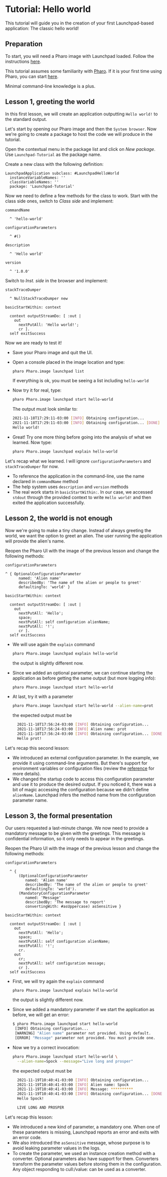 # Tutorial: Hello world

This tutorial will guide you in the creation of your first Launchpad-based application:
The classic hello world!

## Preparation

To start, you will need a Pharo image with Launchpad loaded.
Follow the instructions [here](../how-to/how-to-load-in-pharo.md).

This tutorial assumes some familiarity with [Pharo](https://pharo.org/). If it is
your first time using Pharo, you can start [here](https://pharo.org/documentation).

Minimal command-line knowledge is a plus.

## Lesson 1, greeting the world

In this first lesson, we will create an application outputting `Hello world!`
to the standard output.

Let's start by opening our Pharo image and then the `System browser`. Now
we're going to create a package to host the code we will produce in the tutorial.

Open the contextual menu in the package list and click on *New package*. Use
`Launchpad-Tutorial` as the package name.

Create a new class with the following definition:

```smalltalk
LaunchpadApplication subclass: #LaunchpadHelloWorld
  instanceVariableNames: ''
  classVariableNames: ''
  package: 'Launchpad-Tutorial'
```

Now we need to define a few methods for the class to work.
Start with the class side ones, switch to *Class side* and implement:

```smalltalk
commandName

  ^ 'hello-world'
```

```smalltalk
configurationParameters

  ^ #()
```

```smalltalk
description

  ^ 'Hello world'
```

```smalltalk
version

  ^ '1.0.0'
```

Switch to *Inst. side* in the browser and implement:

```smalltalk
stackTraceDumper

  ^ NullStackTraceDumper new
```

```smalltalk
basicStartWithin: context

  context outputStreamDo: [ :out |
    out
      nextPutAll: 'Hello world!';
      cr ].
  self exitSuccess
```

Now we are ready to test it!

- Save your Pharo image and quit the UI.
- Open a console placed in the image location and type:

  ```bash
  pharo Pharo.image launchpad list
  ```

  If everything is ok, you must be seeing a list including `hello-world`

- Now try it for real, type:

  ```bash
  pharo Pharo.image launchpad start hello-world
  ```

  The output must look similar to:

  ```bash
  2021-11-18T17:29:11-03:00 [INFO] Obtaining configuration...
  2021-11-18T17:29:11-03:00 [INFO] Obtaining configuration... [DONE]
  Hello world!
  ```

- Great! Try one more thing before going into the analysis of what we learned.
  Now type:

  ```bash
  pharo Pharo.image launchpad explain hello-world
  ```

 Let's recap what we learned. I will ignore `configurationParameters` and
`stackTraceDumper` for now.

- To reference the application in the command-line, use the name declared in `commandName`
  method
- The help system uses `description` and `version` methods
- The real work starts in `basicStartWithin:`. In our case, we accessed
  `stdout` through the provided context to write `Hello world!` and then exited
  the application successfully.

## Lesson 2, the world is not enough

Now we're going to make a tiny change. Instead of always greeting the world, we want
the option to greet an alien. The user running the application will provide the
alien's name.

Reopen the Pharo UI with the image of the previous lesson and change the
following methods:

```smalltalk
configurationParameters

^ { OptionalConfigurationParameter
      named: 'Alien name'
      describedBy: 'The name of the alien or people to greet'
      defaultingTo: 'world' }
```

```smalltalk
basicStartWithin: context

  context outputStreamDo: [ :out |
    out
      nextPutAll: 'Hello';
      space;
      nextPutAll: self configuration alienName;
      nextPutAll: '!';
      cr ].
  self exitSuccess
```

- We will use again the `explain` command

  ```bash
  pharo Pharo.image launchpad explain hello-world
  ```

  the output is slightly different now.

- Since we added an optional parameter, we can continue starting the application
  as before getting the same output (but more logging info):

  ```bash
  pharo Pharo.image launchpad start hello-world
  ```

- At last, try it with a parameter

  ```bash
  pharo Pharo.image launchpad start hello-world --alien-name=prot
  ```

  the expected output must be

  ```bash
    2021-11-18T17:56:24-03:00 [INFO] Obtaining configuration...
    2021-11-18T17:56:24-03:00 [INFO] Alien name: prot
    2021-11-18T17:56:24-03:00 [INFO] Obtaining configuration... [DONE]
    Hello prot!
  ```

 Let's recap this second lesson:

- We introduced an external configuration parameter. In the example, we provide
  it using command-line arguments. But there's support for environment
  variables or configuration files (review the [reference](../reference/Configuration.md)
  for more details).
- We changed the startup code to access this configuration parameter and use it to
  produce the desired output. If you noticed it, there was a bit of magic accessing
  the configuration because we didn't define `alienName`. Launchpad infers the
  method name from the configuration parameter name.

## Lesson 3, the formal presentation

Our users requested a last-minute change. We now need to provide a mandatory
message to be given with the greetings. This message is confidential information,
so it only needs to appear in the greetings.

Reopen the Pharo UI with the image of the previous lesson and change the
following methods:

```smalltalk
configurationParameters

  ^ {
      (OptionalConfigurationParameter
         named: 'Alien name'
         describedBy: 'The name of the alien or people to greet'
         defaultingTo: 'world').
      (MandatoryConfigurationParameter
         named: 'Message'
         describedBy: 'The message to report'
         convertingWith: #asUppercase) asSensitive }
```

```smalltalk
basicStartWithin: context

  context outputStreamDo: [ :out |
    out
      nextPutAll: 'Hello';
      space;
      nextPutAll: self configuration alienName;
      nextPutAll: '!';
      cr.
    out
      cr;
      nextPutAll: self configuration message;
      cr ].
  self exitSuccess
```

- First, we will try again the `explain` command

  ```bash
  pharo Pharo.image launchpad explain hello-world
  ```

  the output is slightly different now.

- Since we added a mandatory parameter if we start the application as before,
  we will get an error:

  ```bash
  $ pharo Pharo.image launchpad start hello-world
   [INFO] Obtaining configuration...
   [WARNING] "Alien name" parameter not provided. Using default.
   [ERROR] "Message" parameter not provided. You must provide one.
  ```

- Now we try a correct invocation:

  ```bash
  pharo Pharo.image launchpad start hello-world \
    --alien-name=Spock --message="Live long and prosper"
  ```

  the expected output must be

  ```bash
    2021-11-19T10:40:41-03:00 [INFO] Obtaining configuration...
    2021-11-19T10:40:41-03:00 [INFO] Alien name: Spock
    2021-11-19T10:40:41-03:00 [INFO] Message: **********
    2021-11-19T10:40:41-03:00 [INFO] Obtaining configuration... [DONE]
    Hello Spock!

    LIVE LONG AND PROSPER
  ```

 Let's recap this lesson:

- We introduced a new kind of parameter, a mandatory one. When one of these
  parameters is missing, Launchpad reports an error and exits with an error code.
- We also introduced the `asSensitive` message, whose purpose is to avoid
  leaking parameter values in the logs.
- To create the parameter, we used an instance creation method with a converter.
  Optional parameters also have support for them. Converters transform the
  parameter values before storing them in the configuration. Any object
  responding to cull:/value: can be used as a converter.
